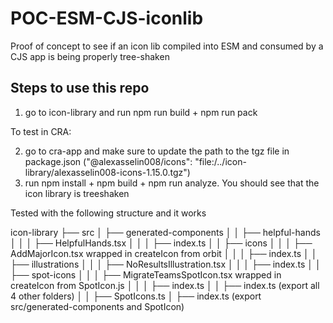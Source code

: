 # POC-ESM-CJS-iconlib
Proof of concept to see if an icon lib compiled into ESM and consumed by a CJS app is being properly tree-shaken

## Steps to use this repo

1. go to icon-library and run npm run build + npm run pack

To test in CRA: 

2. go to cra-app and make sure to update the path to the tgz file in package.json ("@alexasselin008/icons": "file:/../icon-library/alexasselin008-icons-1.15.0.tgz")
3. run npm install + npm build + npm run analyze. You should see that the icon library is treeshaken

Tested with the following structure and it works

icon-library
├── src
│   ├── generated-components
│   │   ├── helpful-hands
│   │   │   ├── HelpfulHands.tsx
│   │   │   ├── index.ts
│   │   ├── icons
│   │   │   ├── AddMajorIcon.tsx wrapped in createIcon  from orbit
│   │   │   ├── index.ts
│   │   ├── illustrations
│   │   │   ├── NoResultsIllustration.tsx
│   │   │   ├── index.ts
│   │   ├── spot-icons
│   │   │   ├── MigrateTeamsSpotIcon.tsx wrapped in createIcon from SpotIcon.js
│   │   │   ├── index.ts
│   │   ├── index.ts (export all 4 other folders)
│   │   ├── SpotIcons.ts 
│   ├── index.ts (export src/generated-components and SpotIcon)
